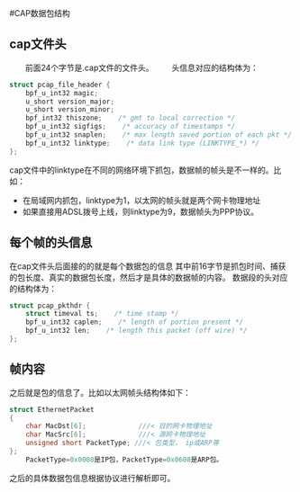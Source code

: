 #CAP数据包结构

## cap文件头
　　前面24个字节是.cap文件的文件头。
　　头信息对应的结构体为：
```c
struct pcap_file_header {
    bpf_u_int32 magic;
    u_short version_major;
    u_short version_minor;
    bpf_int32 thiszone;    /* gmt to local correction */
    bpf_u_int32 sigfigs;    /* accuracy of timestamps */
    bpf_u_int32 snaplen;    /* max length saved portion of each pkt */
    bpf_u_int32 linktype;    /* data link type (LINKTYPE_*) */
};
```
cap文件中的linktype在不同的网络环境下抓包，数据帧的帧头是不一样的。比如：
- 在局域网内抓包，linktype为1，以太网的帧头就是两个网卡物理地址
- 如果直接用ADSL拨号上线，则linktype为9，数据帧头为PPP协议。

## 每个帧的头信息
在cap文件头后面接的的就是每个数据包的信息
其中前16字节是抓包时间、捕获的包长度、真实的数据包长度，然后才是具体的数据帧的内容。
数据段的头对应的结构体为：
```c
struct pcap_pkthdr {
    struct timeval ts;    /* time stamp */
    bpf_u_int32 caplen;    /* length of portion present */
    bpf_u_int32 len;    /* length this packet (off wire) */
};
```

## 帧内容

之后就是包的信息了。比如以太网帧头结构体如下：

```c
struct EthernetPacket
{
    char MacDst[6];             ///< 目的网卡物理地址
    char MacSrc[6];             ///< 源网卡物理地址
    unsigned short PacketType; ///< 包类型， ip或ARP等
};
    PacketType=0x0008是IP包，PacketType=0x0608是ARP包。
```
之后的具体数据包信息根据协议进行解析即可。